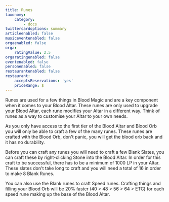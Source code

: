 ```yaml
---
title: Runes
taxonomy:
    category:
        - docs
twittercardoptions: summary
articleenabled: false
musiceventenabled: false
orgaenabled: false
orga:
    ratingValue: 2.5
orgaratingenabled: false
eventenabled: false
personenabled: false
restaurantenabled: false
restaurant:
    acceptsReservations: 'yes'
    priceRange: $
---
```


Runes are used for a few things in Blood Magic and are a key component when it comes to your Blood Altar. These runes are only used to upgrade your Blood Altar, each rune modifies your Altar in a different way. Think of runes as a way to customise your Altar to your own needs.

As you only have access to the first tier of the Blood Altar and Blood Orb you will only be able to craft a few of the many runes. These runes are crafted with the Blood Orb, don't panic, you will get the blood orb back and it has no durability.

Before you can craft any runes you will need to craft a few Blank Slates, you can craft these by right-clicking Stone into the Blood Altar. In order for this craft to be successful, there has to be a minimum of 1000 LP in your Altar. These slates don't take long to craft and you will need a total of 16 in order to make 8 Blank Runes. 

You can also use the Blank runes to craft Speed runes. Crafting things and filling your Blood Orb will be 20% faster (40 > 48 > 56 > 64 > ETC) for each speed rune making up the base of the Blood Altar.
